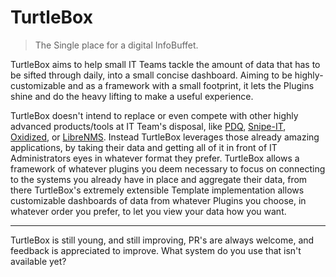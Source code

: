 # TurtleBox

> The Single place for a digital InfoBuffet.

TurtleBox aims to help small IT Teams tackle the amount of data that has to be sifted through daily, into a small concise dashboard. Aiming to be highly-customizable and as a framework with a small footprint, it lets the Plugins shine and do the heavy lifting to make a useful experience.

TurtleBox doesn't intend to replace or even compete with other highly advanced products/tools at IT Team's disposal, like [PDQ](), [Snipe-IT](), [Oxidized](), or [LibreNMS](). Instead TurtleBox leverages those already amazing applications, by taking their data and getting all of it in front of IT Administrators eyes in whatever format they prefer. TurtleBox allows a framework of whatever plugins you deem necessary to focus on connecting to the systems you already have in place and aggregate their data, from there TurtleBox's extremely extensible Template implementation allows customizable dashboards of data from whatever Plugins you choose, in whatever order you prefer, to let you view your data how you want.

---

TurtleBox is still young, and still improving, PR's are always welcome, and feedback is appreciated to improve. What system do you use that isn't available yet?
